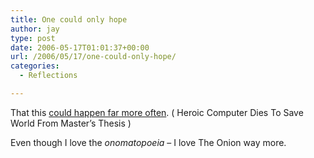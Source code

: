 ```yaml
---
title: One could only hope
author: jay
type: post
date: 2006-05-17T01:01:37+00:00
url: /2006/05/17/one-could-only-hope/
categories:
  - Reflections

---
```

That this [could happen far more often][1]. ( Heroic Computer Dies To Save World From Master’s Thesis )

Even though I love the _onomatopoeia_ &#8211; I love The Onion way more.

 [1]: http://www.theonion.com/content/node/48461